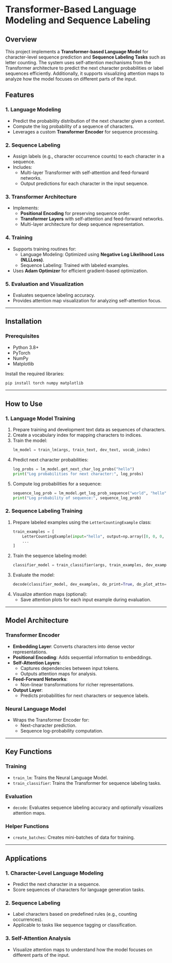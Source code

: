 
# Transformer-Based Language Modeling and Sequence Labeling

## Overview
This project implements a **Transformer-based Language Model** for character-level sequence prediction and **Sequence Labeling Tasks** such as letter counting. The system uses self-attention mechanisms from the Transformer architecture to predict the next character probabilities or label sequences efficiently. Additionally, it supports visualizing attention maps to analyze how the model focuses on different parts of the input.

## Features

### 1. **Language Modeling**
- Predict the probability distribution of the next character given a context.
- Compute the log probability of a sequence of characters.
- Leverages a custom **Transformer Encoder** for sequence processing.

### 2. **Sequence Labeling**
- Assign labels (e.g., character occurrence counts) to each character in a sequence.
- Includes:
  - Multi-layer Transformer with self-attention and feed-forward networks.
  - Output predictions for each character in the input sequence.

### 3. **Transformer Architecture**
- Implements:
  - **Positional Encoding** for preserving sequence order.
  - **Transformer Layers** with self-attention and feed-forward networks.
  - Multi-layer architecture for deep sequence representation.

### 4. **Training**
- Supports training routines for:
  - Language Modeling: Optimized using **Negative Log Likelihood Loss (NLLLoss)**.
  - Sequence Labeling: Trained with labeled examples.
- Uses **Adam Optimizer** for efficient gradient-based optimization.

### 5. **Evaluation and Visualization**
- Evaluates sequence labeling accuracy.
- Provides attention map visualization for analyzing self-attention focus.

---

## Installation

### Prerequisites
- Python 3.8+
- PyTorch
- NumPy
- Matplotlib

Install the required libraries:
```bash
pip install torch numpy matplotlib
```

---

## How to Use

### **1. Language Model Training**
1. Prepare training and development text data as sequences of characters.
2. Create a vocabulary index for mapping characters to indices.
3. Train the model:
   ```python
   lm_model = train_lm(args, train_text, dev_text, vocab_index)
   ```
4. Predict next character probabilities:
   ```python
   log_probs = lm_model.get_next_char_log_probs("hello")
   print("Log probabilities for next character:", log_probs)
   ```
5. Compute log probabilities for a sequence:
   ```python
   sequence_log_prob = lm_model.get_log_prob_sequence("world", "hello")
   print("Log probability of sequence:", sequence_log_prob)
   ```

### **2. Sequence Labeling Training**
1. Prepare labeled examples using the `LetterCountingExample` class:
   ```python
   train_examples = [
       LetterCountingExample(input="hello", output=np.array([0, 0, 0, 1, 0]), vocab_index=vocab_index),
       ...
   ]
   ```
2. Train the sequence labeling model:
   ```python
   classifier_model = train_classifier(args, train_examples, dev_examples)
   ```
3. Evaluate the model:
   ```python
   decode(classifier_model, dev_examples, do_print=True, do_plot_attn=False)
   ```
4. Visualize attention maps (optional):
   - Save attention plots for each input example during evaluation.

---

## Model Architecture

### **Transformer Encoder**
- **Embedding Layer**: Converts characters into dense vector representations.
- **Positional Encoding**: Adds sequential information to embeddings.
- **Self-Attention Layers**:
  - Captures dependencies between input tokens.
  - Outputs attention maps for analysis.
- **Feed-Forward Networks**:
  - Non-linear transformations for richer representations.
- **Output Layer**:
  - Predicts probabilities for next characters or sequence labels.

### **Neural Language Model**
- Wraps the Transformer Encoder for:
  - Next-character prediction.
  - Sequence log-probability computation.

---

## Key Functions

### **Training**
- `train_lm`: Trains the Neural Language Model.
- `train_classifier`: Trains the Transformer for sequence labeling tasks.

### **Evaluation**
- `decode`: Evaluates sequence labeling accuracy and optionally visualizes attention maps.

### **Helper Functions**
- `create_batches`: Creates mini-batches of data for training.

---

## Applications

### **1. Character-Level Language Modeling**
- Predict the next character in a sequence.
- Score sequences of characters for language generation tasks.

### **2. Sequence Labeling**
- Label characters based on predefined rules (e.g., counting occurrences).
- Applicable to tasks like sequence tagging or classification.

### **3. Self-Attention Analysis**
- Visualize attention maps to understand how the model focuses on different parts of the input.
